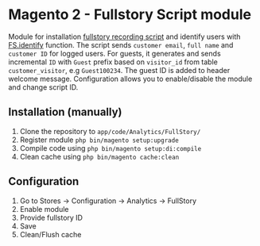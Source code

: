 # Magento 2 - Fullstory Script module
Module for installation [fullstory recording script](https://help.fullstory.com/using/recording-snippet?target=_blank) and identify users with [FS.identify](https://help.fullstory.com/develop-js/identify?target=_blank) function. 
The script sends `customer email`, `full name` and `customer ID` for logged users. 
For guests, it generates and sends incremental `ID` with `Guest` prefix based on `visitor_id` from table `customer_visitor`, e.g `Guest100234`. 
The guest ID is added to header welcome message.
Configuration allows you to enable/disable the module and change script ID. 

## Installation (manually)
1. Clone the repository to `app/code/Analytics/FullStory/`
2. Register module `php bin/magento setup:upgrade`
3. Compile code using `php bin/magento setup:di:compile`
4. Clean cache using `php bin/magento cache:clean`

## Configuration
1. Go to Stores -> Configuration -> Analytics -> FullStory
2. Enable module
3. Provide fullstory ID
4. Save
5. Clean/Flush cache
